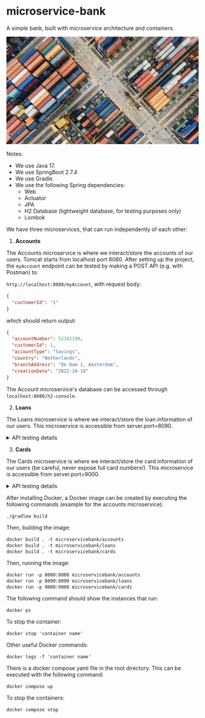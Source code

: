 # microservice-bank
A simple bank, built with microservice architecture and containers.

![](microservice-bank.jpg)

Notes:

- We use Java 17.
- We use SpringBoot 2.7.4
- We use Gradle.
- We use the following Spring dependencies:
  - Web
  - Actuator
  - JPA
  - H2 Database (lightweight database, for testing purposes only)
  - Lombok

We have three microservices, that can run independently of each other:

1) **Accounts**

The Accounts microservice is where we interact/store the accounts of our users. Tomcat starts from localhost port 8080. 
After setting up the project, the `myAccount` endpoint can be tested by making a POST API (e.g. with Postman) to:

`http://localhost:8080/myAccount`, with request body:

```json
{
  "customerId": "1"
}
```

which should return output:

```json
{
  "accountNumber": 52341199,
  "customerId": 1,
  "accountType": "Savings",
  "country": "Netherlands",
  "branchAddress": "De Dam 1, Amsterdam",
  "creationDate": "2022-10-18"
}
```

The Account microservice's database can be accessed through `localhost:8080/h2-console`.


2. **Loans**

The Loans microservice is where we interact/store the loan information of our users.
This microservice is accessible from server.port=8090.

<details>
<summary>API testing details</summary>

After setting up the project, the `myLoans` endpoint can be tested by making a POST API (e.g. with Postman) to:

`http://localhost:8090/myLoans`, with request body:

```json
{
  "customerId": "1"
}
```

which should return output:

```json
[
  {
    "loanNumber": 4,
    "customerId": 1,
    "startDate": "2022-06-18",
    "loanType": "Personal",
    "totalLoan": 10000,
    "amountPaid": 3500,
    "outstandingAmount": 6500,
    "creationDate": "2022-06-18"
  },
  {
    "loanNumber": 1,
    "customerId": 1,
    "startDate": "2022-02-10",
    "loanType": "Home",
    "totalLoan": 200000,
    "amountPaid": 50000,
    "outstandingAmount": 150000,
    "creationDate": "2022-02-10"
  },
  {
    "loanNumber": 2,
    "customerId": 1,
    "startDate": "2021-10-07",
    "loanType": "Vehicle",
    "totalLoan": 40000,
    "amountPaid": 10000,
    "outstandingAmount": 30000,
    "creationDate": "2021-10-07"
  },
  {
    "loanNumber": 3,
    "customerId": 1,
    "startDate": "2021-04-17",
    "loanType": "Home",
    "totalLoan": 50000,
    "amountPaid": 10000,
    "outstandingAmount": 40000,
    "creationDate": "2021-04-17"
  }
]
```

</details>

3. **Cards**

The Cards microservice is where we interact/store the card information of our users (be careful, never expose full card numbers!).
This microservice is accessible from server.port=9000.

<details>
<summary>API testing details</summary>

After setting up the project, the `myCards` endpoint can be tested by making a POST API (e.g. with Postman) to:

`http://localhost:9000/myCards`, with request body:

```json
{
  "customerId": "1"
}
```

which should return output:

```json
[
  {
    "cardId": 1,
    "customerId": 1,
    "cardNumber": "4565XXXX4656",
    "cardType": "Credit",
    "totalLimit": 10000,
    "amountUsed": 500,
    "availableAmount": 9500,
    "creationDate": "2022-10-18"
  },
  {
    "cardId": 2,
    "customerId": 1,
    "cardNumber": "3455XXXX8673",
    "cardType": "Credit",
    "totalLimit": 7500,
    "amountUsed": 600,
    "availableAmount": 6900,
    "creationDate": "2022-10-18"
  },
  {
    "cardId": 3,
    "customerId": 1,
    "cardNumber": "2359XXXX9346",
    "cardType": "Credit",
    "totalLimit": 20000,
    "amountUsed": 4000,
    "availableAmount": 16000,
    "creationDate": "2022-10-18"
  }
]
```

</details>

After installing Docker, a Docker image can be created by executing the following commands (example for the accounts microservice):

```
./gradlew build
```

Then, building the image:

```
docker build . -t microservicebank/accounts
docker build . -t microservicebank/loans
docker build . -t microservicebank/cards
```

Then, running the image:

```
docker run -p 8080:8080 microservicebank/accounts
docker run -p 8090:8090 microservicebank/loans
docker run -p 9000:9000 microservicebank/cards
```

The following command should show the instances that run:

```
docker ps
```

To stop the container:

```
docker stop 'container name'
```

Other useful Docker commands:

```
docker logs -f 'container name'
```

There is a docker compose yaml file in the root directory. This can be executed with the following command:

```
docker compose up
```

To stop the containers:

```
docker compose stop
```




